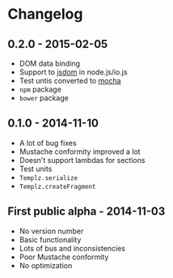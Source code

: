 Changelog
=========

## 0.2.0 - 2015-02-05

* DOM data binding
* Support to [jsdom](https://github.com/tmpvar/jsdom) in node.js/io.js
* Test untis converted to [mocha](http://mochajs.org/)
* `npm` package
* `bower` package

## 0.1.0 - 2014-11-10

* A lot of bug fixes
* Mustache conformity improved a lot
* Doesn't support lambdas for sections
* Test units
* `Templz.serialize`
* `Templz.createFragment`

## First public alpha - 2014-11-03

* No version number
* Basic functionality
* Lots of bus and inconsistencies
* Poor Mustache conformity
* No optimization